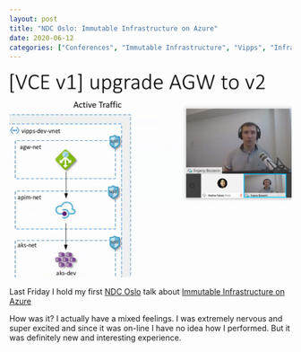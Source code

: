 ```yaml
---
layout: post
title: "NDC Oslo: Immutable Infrastructure on Azure"
date: 2020-06-12
categories: ["Conferences", "Immutable Infrastructure", "Vipps", "Infrastructure as Code"]
---
```


![logo](/images/2020-06-12-ndc-oslo-live.png)

Last Friday I hold my first [NDC Oslo](https://ndcoslo.com/) talk about [Immutable Infrastructure on Azure](https://ndcoslo.com/talk/immutable-infrastructure-on-azure/)

How was it? I actually have a mixed feelings.
I was extremely nervous and super excited and since it was on-line I have no idea how I performed.
But it was definitely new and interesting experience.

